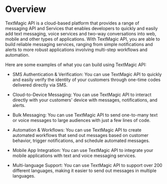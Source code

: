 # Overview

TextMagic API is a cloud-based platform that provides a range of messaging API and Services that enables developers to quickly and easily add text messaging, voice services and two-way conversations into web, mobile and other types of applications. With TextMagic API, you are able to build reliable messaging services, ranging from simple notifications and alerts to more robust applications involving multi-step workflows and automation.

Here are some examples of what you can build using TextMagic API:

- SMS Authentication & Verification: You can use TextMagic API to quickly and easily verify the identity of your customers through one-time codes delivered directly via SMS.

- Cloud-to-Device Messaging: You can use TextMagic API to interact directly with your customers' device with messages, notifications, and alerts.

- Bulk Messaging: You can use TextMagic API to send one-to-many text or voice messages to large audiences with just a few lines of code.

- Automation & Workflows: You can use TextMagic API to create automated workflows that send out messages based on customer behavior, trigger notifications, and schedule automated messages.

- Mobile App Integration: You can use TextMagic API to integrate your mobile applications with text and voice messaging services.

- Multi-language Support: You can use TextMagic API to support over 200 different languages, making it easier to send out messages in multiple languages.
